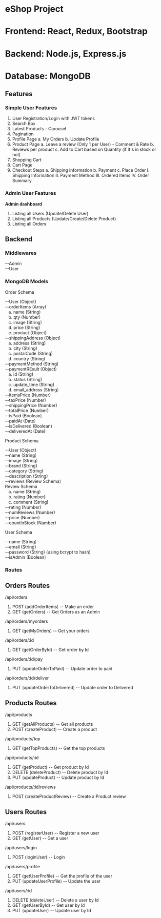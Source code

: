 # eShop Project




# Frontend: React, Redux, Bootstrap

# Backend: Node.js, Express.js

# Database: MongoDB


## Features

### Simple User Features

1. User Registration/Login with JWT tokens
2. Search Box
3. Latest Products - Carousel
4. Pagination
5. Profile Page
  a. My Orders
  b. Update Profile
6. Product Page
  a. Leave a review (Only 1 per User) - Comment & Rate
  b. Reviews per product
  c. Add to Cart based on Quantity (if It's in stock or not)
8. Shopping Cart
9. Cart Page
10. Checkout Steps
  a. Shipping information
  b. Payment
  c. Place Order
    I. Shipping Information
    II. Payment Method
    III. Ordered Items
    IV. Order Summary


### Admin User Features

**Admin dashboard**
1. Listing all Users (Update/Delete User)
2. Listing all Products (Update/Create/Delete Product)
3. Listing all Orders



## Backend

### Middlewares
--Admin <br />
--User

### MongoDB Models

Order Schema

--User (Object) <br />
--orderItems (Array) <br />
  &ensp; a. name (String) <br />
  &ensp; b. qty (Number) <br />
  &ensp; c. image (String) <br />
  &ensp; d. price (String) <br />
  &ensp; e. product (Object) <br />
--shippingAddress (Object) <br />
  &ensp; a. address (String) <br />
  &ensp; b. city (String) <br />
  &ensp; c. postalCode (String) <br />
  &ensp; d. country (String) <br />
--paymentMethod (String) <br />
--paymentREsult (Object) <br />
  &ensp; a. id (String) <br />
  &ensp; b. status (String) <br />
  &ensp; c. update_time (String) <br />
  &ensp; d. email_address (String) <br />
--itemsPrice (Number) <br />
--taxPrice (Number) <br />
--shippingPrice (Number) <br />
--totalPrice (Number) <br />
--isPaid (Boolean) <br />
--paidAt (Date) <br />
--isDelivered (Boolean) <br />
--deliveredAt (Date) <br />

Product Schema

--User (Object) <br />
--name (String) <br />
--image (String) <br />
--brand (String) <br />
--category (String) <br />
--description (String) <br />
--reviews (Review Schema) <br />
  Review Schema <br />
    &ensp; a. name (String) <br />
    &ensp; b. rating (Number) <br />
    &ensp; c. comment (String) <br />
--rating (Number) <br />
--numReviews (Number) <br />
--price (Number) <br />
--countInStock (Number) <br />

User Schema

--name (String) <br />
--email (String) <br />
--password (String) (using bcrypt to hash) <br />
--isAdmin (Boolean) <br />


### Routes


## Orders Routes

/api/orders
  1. POST (addOrderItems) -- Make an order
  2. GET (getOrders) -- Get Orders as an Admin

/api/orders/myorders
  1. GET (getMyOrders) -- Get your orders

/api/orders/:id
  1. GET (getOrderById) -- Get order by Id

/api/orders/:id/pay
  1. PUT (updateOrderToPaid) -- Update order to paid

/api/orders/:id/deliver
  1. PUT (updateOrderToDelivered) -- Update order to Delivered


## Products Routes

/api/products
  1. GET (getAllProducts) -- Get all products
  2. POST (createProduct) -- Create a product

/api/products/top
  1. GET (getTopProducts) -- Get the top products

/api/products/:id
  1. GET (getProduct) -- Get product by Id
  2. DELETE (deleteProduct) -- Delete product by Id
  3. PUT (updateProduct) -- Update product by Id

/api/products/:id/reviews
  1. POST (createProductReview) -- Create a Product review


## Users Routes

/api/users
  1. POST (registerUser) -- Register a new user
  2. GET (getUser) -- Get a user

/api/users/login
  1. POST (loginUser) -- Login

/api/users/profile
  1. GET (getUserProfile) -- Get the profile of the user
  2. PUT (updateUserProfile) -- Update the user
 
/api/users/:id
  1. DELETE (deleteUser) -- Delete a user by Id
  2. GET (getUserById) -- Get user by Id
  3. PUT (updateUser) -- Update user by Id
